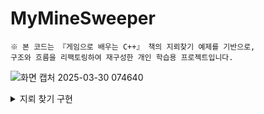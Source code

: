 # MyMineSweeper
```
※ 본 코드는 『게임으로 배우는 C++』 책의 지뢰찾기 예제를 기반으로,
구조와 흐름을 리팩토링하여 재구성한 개인 학습용 프로젝트입니다.
```
![화면 캡처 2025-03-30 074640](https://github.com/user-attachments/assets/40689d8b-244d-4248-b1b8-36a53a7070cd)

<details>
<summary>지뢰 찾기 구현</summary>

## 구현 함수
1. printMap()   
지뢰 맵을 화면에 출력하는 함수
​
2. resetGame()   
게임을 초기화하는 함수,
지뢰 맵을 초기화하고 입력받은 난이도의 맞는 지뢰의 개수만큼 지뢰를 설치한다.

3. isFinish()   
게임 종료 검사 함수
지뢰 찾기 성공 시 gameWin
지뢰 찾기 실패 시 gameLose
게임이 계속 진행되는 경우 gameContinue

4. getLocation()   
키보드로 좌표를 입력받는 함수,
깃발을 꽂는 모드와 그냥 해당 좌표를 Open하는 모드
행(A~I)과 열(1~9)을 입력받는다.

5. dig()   
입력받은 좌표를 여는 함수
​
6. flag()   
입력받은 좌표에 깃발을 꽂는 함수

7. getFlagCount()   
전체 좌표 내의 깃발 수를 계산하는 함수
​
8. countNearMine()   
인근 지뢰의 수 계산 함수

9. palyMineSweeper()   
지뢰 찾기 주 함수
</details>
